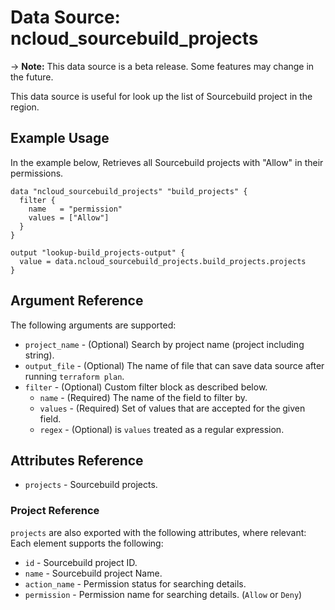 # Data Source: ncloud_sourcebuild_projects

-> **Note:** This data source is a beta release. Some features may change in the future.

This data source is useful for look up the list of Sourcebuild project in the region.

## Example Usage

In the example below, Retrieves all Sourcebuild projects with "Allow" in their permissions.

```hcl
data "ncloud_sourcebuild_projects" "build_projects" {
  filter {
    name   = "permission"
    values = ["Allow"]
  }
}

output "lookup-build_projects-output" {
  value = data.ncloud_sourcebuild_projects.build_projects.projects
}
```

## Argument Reference

The following arguments are supported:

* `project_name` - (Optional) Search by project name (project including string).
* `output_file` - (Optional) The name of file that can save data source after running `terraform plan`.
* `filter` - (Optional) Custom filter block as described below.
    * `name` - (Required) The name of the field to filter by.
    * `values` - (Required) Set of values that are accepted for the given field.
    * `regex` - (Optional) is `values` treated as a regular expression.

## Attributes Reference

* `projects` - Sourcebuild projects.

### Project Reference

`projects` are also exported with the following attributes, where relevant: Each element supports the following:

* `id` - Sourcebuild project ID.
* `name` - Sourcebuild project Name.
* `action_name` - Permission status for searching details.
* `permission` - Permission name for searching details. (`Allow` or `Deny`)
